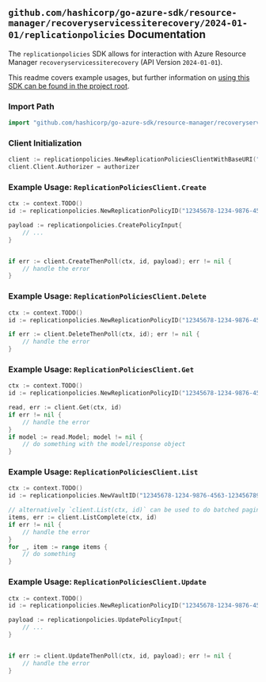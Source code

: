 
## `github.com/hashicorp/go-azure-sdk/resource-manager/recoveryservicessiterecovery/2024-01-01/replicationpolicies` Documentation

The `replicationpolicies` SDK allows for interaction with Azure Resource Manager `recoveryservicessiterecovery` (API Version `2024-01-01`).

This readme covers example usages, but further information on [using this SDK can be found in the project root](https://github.com/hashicorp/go-azure-sdk/tree/main/docs).

### Import Path

```go
import "github.com/hashicorp/go-azure-sdk/resource-manager/recoveryservicessiterecovery/2024-01-01/replicationpolicies"
```


### Client Initialization

```go
client := replicationpolicies.NewReplicationPoliciesClientWithBaseURI("https://management.azure.com")
client.Client.Authorizer = authorizer
```


### Example Usage: `ReplicationPoliciesClient.Create`

```go
ctx := context.TODO()
id := replicationpolicies.NewReplicationPolicyID("12345678-1234-9876-4563-123456789012", "example-resource-group", "resourceName", "policyName")

payload := replicationpolicies.CreatePolicyInput{
	// ...
}


if err := client.CreateThenPoll(ctx, id, payload); err != nil {
	// handle the error
}
```


### Example Usage: `ReplicationPoliciesClient.Delete`

```go
ctx := context.TODO()
id := replicationpolicies.NewReplicationPolicyID("12345678-1234-9876-4563-123456789012", "example-resource-group", "resourceName", "policyName")

if err := client.DeleteThenPoll(ctx, id); err != nil {
	// handle the error
}
```


### Example Usage: `ReplicationPoliciesClient.Get`

```go
ctx := context.TODO()
id := replicationpolicies.NewReplicationPolicyID("12345678-1234-9876-4563-123456789012", "example-resource-group", "resourceName", "policyName")

read, err := client.Get(ctx, id)
if err != nil {
	// handle the error
}
if model := read.Model; model != nil {
	// do something with the model/response object
}
```


### Example Usage: `ReplicationPoliciesClient.List`

```go
ctx := context.TODO()
id := replicationpolicies.NewVaultID("12345678-1234-9876-4563-123456789012", "example-resource-group", "resourceName")

// alternatively `client.List(ctx, id)` can be used to do batched pagination
items, err := client.ListComplete(ctx, id)
if err != nil {
	// handle the error
}
for _, item := range items {
	// do something
}
```


### Example Usage: `ReplicationPoliciesClient.Update`

```go
ctx := context.TODO()
id := replicationpolicies.NewReplicationPolicyID("12345678-1234-9876-4563-123456789012", "example-resource-group", "resourceName", "policyName")

payload := replicationpolicies.UpdatePolicyInput{
	// ...
}


if err := client.UpdateThenPoll(ctx, id, payload); err != nil {
	// handle the error
}
```
